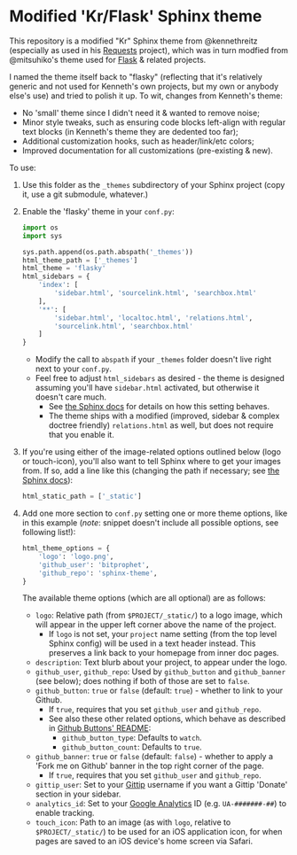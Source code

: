 # Modified 'Kr/Flask' Sphinx theme

This repository is a modified "Kr" Sphinx theme from @kennethreitz (especially
as used in his [Requests](https://python-requests.org) project), which was in
turn modfied from @mitsuhiko's theme used for [Flask](http://flask.pocoo.org/)
& related projects.

I named the theme itself back to "flasky" (reflecting that it's relatively
generic and not used for Kenneth's own projects, but my own or anybody else's
use) and tried to polish it up. To wit, changes from Kenneth's theme:

* No 'small' theme since I didn't need it & wanted to remove noise;
* Minor style tweaks, such as ensuring code blocks left-align with regular text
  blocks (in Kenneth's theme they are dedented too far);
* Additional customization hooks, such as header/link/etc colors;
* Improved documentation for all customizations (pre-existing & new).

To use:

1. Use this folder as the `_themes` subdirectory of your Sphinx project (copy
   it, use a git submodule, whatever.)
1. Enable the 'flasky' theme in your `conf.py`:

   ```python
   import os
   import sys
   
   sys.path.append(os.path.abspath('_themes'))
   html_theme_path = ['_themes']
   html_theme = 'flasky'
   html_sidebars = {
       'index': [
           'sidebar.html', 'sourcelink.html', 'searchbox.html'
       ],
       '**': [
           'sidebar.html', 'localtoc.html', 'relations.html',
           'sourcelink.html', 'searchbox.html'
       ]
   }
   ```

    * Modify the call to `abspath` if your `_themes` folder doesn't live right
    next to your `conf.py`.
    * Feel free to adjust `html_sidebars` as desired - the theme is designed
    assuming you'll have `sidebar.html` activated, but otherwise it doesn't
    care much.
        * See [the Sphinx
        docs](http://sphinx-doc.org/config.html#confval-html_sidebars) for
        details on how this setting behaves.
        * The theme ships with a modified (improved, sidebar & complex doctree
        friendly) `relations.html` as well, but does not require that you
        enable it.

1. If you're using either of the image-related options outlined below (logo or
   touch-icon), you'll also want to tell Sphinx where to get your images from.
   If so, add a line like this (changing the path if necessary; see [the Sphinx
   docs](http://sphinx-doc.org/config.html?highlight=static#confval-html_static_path)):

   ```python
   html_static_path = ['_static']
   ```

1. Add one more section to `conf.py` setting one or more theme options, like in
   this example (*note*: snippet doesn't include all possible options, see
   following list!):

   ```python
   html_theme_options = {
       'logo': 'logo.png',
       'github_user': 'bitprophet',
       'github_repo': 'sphinx-theme',
   }
   ```

   The available theme options (which are all optional) are as follows:

   * `logo`: Relative path (from `$PROJECT/_static/`) to a logo image, which
   will appear in the upper left corner above the name of the project.
      * If `logo` is not set, your `project` name setting (from the top level
      Sphinx config) will be used in a text header instead. This preserves a
      link back to your homepage from inner doc pages.
   * `description`: Text blurb about your project, to appear under the logo.
   * `github_user`, `github_repo`: Used by `github_button` and `github_banner`
   (see below); does nothing if both of those are set to `false`.
   * `github_button`: `true` or `false` (default: `true`) - whether to link to
   your Github.
       * If `true`, requires that you set `github_user` and `github_repo`.
       * See also these other related options, which behave as described
   in [Github Buttons' README](https://github.com/mdo/github-buttons#usage):
          * `github_button_type`: Defaults to `watch`.
          * `github_button_count`: Defaults to `true`.
   * `github_banner`: `true` or `false` (default: `false`) - whether to apply a
   'Fork me on Github' banner in the top right corner of the page.
       * If `true`, requires that you set `github_user` and `github_repo`.
   * `gittip_user`: Set to your [Gittip](https://gittip.com) username if you
   want a Gittip 'Donate' section in your sidebar.
   * `analytics_id`: Set to your [Google
   Analytics](http://www.google.com/analytics/) ID (e.g. `UA-#######-##`) to
   enable tracking.
   * `touch_icon`: Path to an image (as with `logo`, relative to
   `$PROJECT/_static/`) to be used for an iOS application icon, for when pages
   are saved to an iOS device's home screen via Safari.
